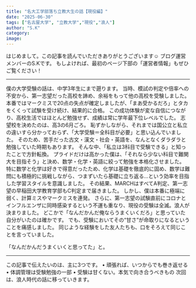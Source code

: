 ```yaml
---
title: "名大工学部落ち立教大生の話【現役編】"
date: "2025-06-30"
tags: ["名古屋大学", "立教大学","現役","浪人"]
author: "S.K"
category: 
image: 
---
```


はじめまして。この記事を読んでいただきありがとうございます☺
ブログ運営メンバーのS.Kです。
もしよければ、最初のページ下部の「運営者情報」もぜひご覧ください！
________________________________________

僕の大学受験の話は、中学3年生にまで遡ります。
当時、模試の判定や倍率への不安から、第一志望だった高校を諦め、余裕をもって他の高校を受験しました。
本番ではマークミスで20点の失点が確定しましたが、「まあ受かるだろ」とタカをくくって試験を受け続け、結果的に合格。
この成功体験が変な自信につながり、高校生活ではほとんど勉強せず、成績は常に学年最下位レベルでした。
志望校を決めたのは、高3の6月ごろ。
恥ずかしながら、それまでは国公立と私立の違いすら分かっておらず、「大学受験＝全科目が必要」と思い込んでいました。
そのため、苦手だった古文・漢文・社会・英語を、なんとなくダラダラと勉強していた時期もあります。
そんな中、「私立は3科目で受験できる」と知ったことで方針転換。
プライドだけは高かった僕は、「それなら少ない科目で難関大を目指そう」と決め、数学・化学・英語に絞って勉強を本格化させました。
特に数学と化学は好きで得意だったため、化学は基礎を徹底的に固め、数学は難問にも積極的に挑戦しながら、つまずいたら基礎に立ち返る…という効率を目指した学習スタイルを意識しました。
その結果、MARCHはすべてA判定、第一志望の早稲田大学教育学部もC判定まで届きました。
しかし、僕は本番に極端に弱く、計算ミスやマークミスを連発。
さらに、第一志望の試験直前にコロナとインフルエンザに同時感染するという不運も重なり、現役の受験は全滅。浪人が決まりました。
どこかで「なんだかんだ俺ならうまくいくだろ」と思っていた自分がいたのは確かです。
でも、受験においてその“甘さ”が命取りになるということを痛感しました。
同じような経験をした友人たちも、口をそろえて同じことを言っていました。

「なんだかんだうまくいくと思ってた」と。
________________________________________

この記事で伝えたいのは、主に3つです。
•	頑張れば、いつからでも巻き返せる
•	体調管理は受験勉強の一部
•	受験は甘くない。本気で向き合うべきもの
次回は、浪人時代の話に移っていきます。

